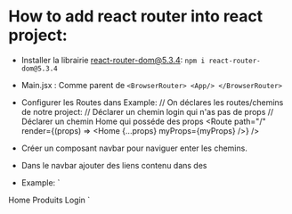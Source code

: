 # How to add react router into react project:

- Installer la librairie react-router-dom@5.3.4:
  `npm i react-router-dom@5.3.4`
- Main.jsx : <BrowserRouter> Comme parent de <App/>
  `<BrowserRouter>
	<App/>
</BrowserRouter>`

- Configurer les Routes dans <App/>
  Example:
  // On déclares les routes/chemins de notre project:
  <Switch>
  // Déclarer un chemin login qui n'as pas de props
  <Route path="/login" component={Login} />
  <Route path="/produits" component={Produits} />
  // Déclarer un chemin Home qui posséde des props
  <Route
  path="/"
  render={(props) => <Home {...props} myProps={myProps} />}
  />
  </Switch>

- Créer un composant navbar pour naviguer enter les chemins.
- Dans le navbar ajouter des liens contenu dans des <Link>
- Example:
` <nav>
<Link to="/">Home</Link>
<Link to="/produits">Produits</Link>
<Link to="/login">Login</Link>
  </nav>`
